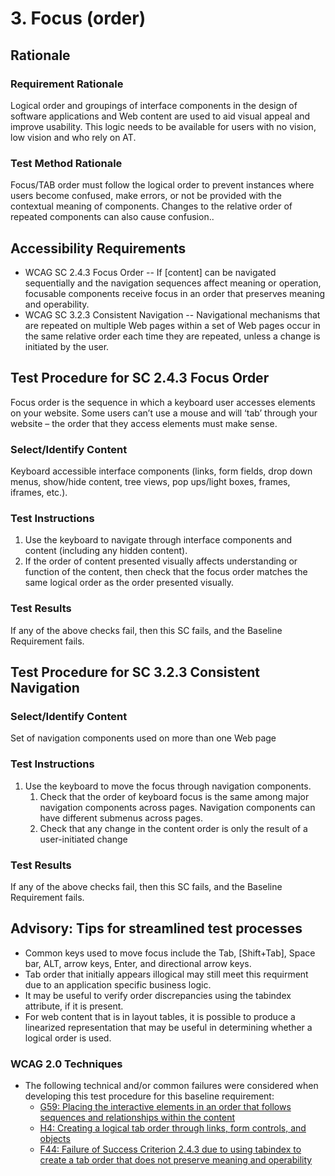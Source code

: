 # 3. Focus (order)
## Rationale
### Requirement Rationale
Logical order and groupings of interface components in the design of software applications and Web content are used to aid visual appeal and improve usability. This logic needs to be available for users with no vision, low vision and who rely on AT.

### Test Method Rationale
Focus/TAB order must follow the logical order to prevent instances where users become confused, make errors, or not be provided with the contextual meaning of components. Changes to the relative order of repeated components can also cause confusion..

## Accessibility Requirements
* WCAG SC 2.4.3 Focus Order -- If [content] can be navigated sequentially and the navigation sequences affect meaning or operation, focusable components receive focus in an order that preserves meaning and operability.
* WCAG SC 3.2.3 Consistent Navigation -- Navigational mechanisms that are repeated on multiple Web pages within a set of Web pages occur in the same relative order each time they are repeated, unless a change is initiated by the user.

## Test Procedure for SC 2.4.3 Focus Order
Focus order is the sequence in which a keyboard user accesses elements on your website. Some users can’t use a mouse and will ‘tab’ through your website – the order that they access elements must make sense.

### Select/Identify Content
Keyboard accessible interface components (links, form fields, drop down menus, show/hide content, tree views, pop ups/light boxes, frames, iframes, etc.).

### Test Instructions
1. Use the keyboard to navigate through interface components and content (including any hidden content). 
1. If the order of content presented visually affects understanding or function of the content, then check that the focus order matches the same logical order as the order presented visually. 

### Test Results
If any of the above checks fail, then this SC fails, and the Baseline Requirement fails.

## Test Procedure for SC 3.2.3 Consistent Navigation
### Select/Identify Content
Set of navigation components used on more than one Web page

### Test Instructions
1. Use the keyboard to move the focus through navigation components. 
    1. Check that the order of keyboard focus is the same among major navigation components across pages. Navigation components can have different submenus across pages.
    1. Check that any change in the content order is only the result of a user-initiated change 

### Test Results
If any of the above checks fail, then this SC fails, and the Baseline Requirement fails.

## Advisory: Tips for streamlined test processes
* Common keys used to move focus include the Tab, [Shift+Tab], Space bar, ALT, arrow keys, Enter, and directional arrow keys.
* Tab order that initially appears illogical may still meet this requirment due to an application specific business logic. 
* It may be useful to verify order discrepancies using the tabindex attribute, if it is present. 
* For web content that is in layout tables, it is possible to produce a linearized representation that may be useful in determining whether a logical order is used.

### WCAG 2.0 Techniques
* The following technical and/or common failures were considered when developing this test procedure for this baseline requirement:
    * [G59: Placing the interactive elements in an order that follows sequences and relationships within the content](http://www.w3.org/TR/WCAG20-TECHS/G59.html) 
    * [H4: Creating a logical tab order through links, form controls, and objects](http://www.w3.org/TR/WCAG20-TECHS/H4.html)
    * [F44: Failure of Success Criterion 2.4.3 due to using tabindex to create a tab order that does not preserve meaning and operability](http://www.w3.org/TR/WCAG20-TECHS/F44.html)
